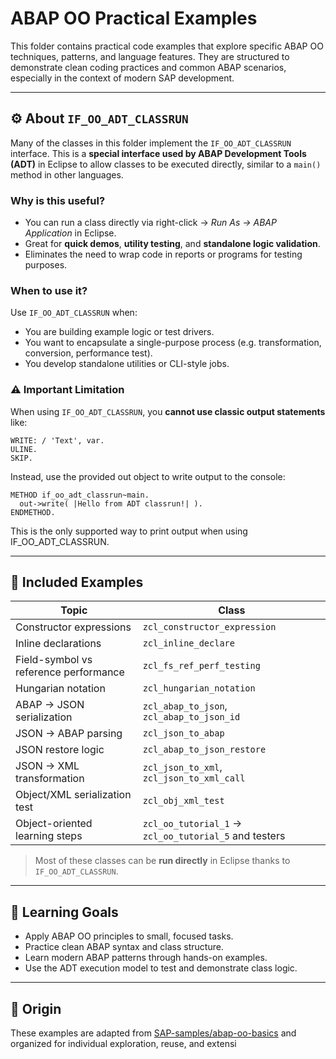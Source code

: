 # ABAP OO Practical Examples

This folder contains practical code examples that explore specific ABAP OO techniques, patterns, and language features. They are structured to demonstrate clean coding practices and common ABAP scenarios, especially in the context of modern SAP development.

---

## ⚙️ About `IF_OO_ADT_CLASSRUN`

Many of the classes in this folder implement the `IF_OO_ADT_CLASSRUN` interface. This is a **special interface used by ABAP Development Tools (ADT)** in Eclipse to allow classes to be executed directly, similar to a `main()` method in other languages.

### Why is this useful?

- You can run a class directly via right-click → *Run As → ABAP Application* in Eclipse.
- Great for **quick demos**, **utility testing**, and **standalone logic validation**.
- Eliminates the need to wrap code in reports or programs for testing purposes.

### When to use it?

Use `IF_OO_ADT_CLASSRUN` when:
- You are building example logic or test drivers.
- You want to encapsulate a single-purpose process (e.g. transformation, conversion, performance test).
- You develop standalone utilities or CLI-style jobs.

### ⚠️ Important Limitation

When using `IF_OO_ADT_CLASSRUN`, you **cannot use classic output statements** like:

```abap
WRITE: / 'Text', var.
ULINE.
SKIP.
```

Instead, use the provided out object to write output to the console:

```abap
METHOD if_oo_adt_classrun~main.
  out->write( |Hello from ADT classrun!| ).
ENDMETHOD.
```

This is the only supported way to print output when using IF_OO_ADT_CLASSRUN.

---

## 🔧 Included Examples

| Topic | Class |
|-------|-------|
| Constructor expressions | `zcl_constructor_expression` |
| Inline declarations | `zcl_inline_declare` |
| Field-symbol vs reference performance | `zcl_fs_ref_perf_testing` |
| Hungarian notation | `zcl_hungarian_notation` |
| ABAP → JSON serialization | `zcl_abap_to_json`, `zcl_abap_to_json_id` |
| JSON → ABAP parsing | `zcl_json_to_abap` |
| JSON restore logic | `zcl_abap_to_json_restore` |
| JSON → XML transformation | `zcl_json_to_xml`, `zcl_json_to_xml_call` |
| Object/XML serialization test | `zcl_obj_xml_test` |
| Object-oriented learning steps | `zcl_oo_tutorial_1` → `zcl_oo_tutorial_5` and testers |

> Most of these classes can be **run directly** in Eclipse thanks to `IF_OO_ADT_CLASSRUN`.

---

## 🎯 Learning Goals

- Apply ABAP OO principles to small, focused tasks.
- Practice clean ABAP syntax and class structure.
- Learn modern ABAP patterns through hands-on examples.
- Use the ADT execution model to test and demonstrate class logic.

---

## 📌 Origin

These examples are adapted from [SAP-samples/abap-oo-basics](https://github.com/SAP-samples/abap-oo-basics) and organized for individual exploration, reuse, and extensi
